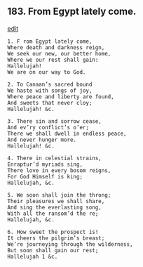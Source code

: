 
## 183.  From Egypt lately come.
[edit](https://docs.google.com/document/d/1uRfTXhN2kozzt9BbT9P6bEJqq7KofXwC/edit?mode=html)



    1. F rom Egypt lately come,
    Where death and darkness reign,
    We seek our new, our better home, 
    Where we our rest shall gain: 
    Hallelujah!
    We are on our way to God.

    2. To Canaan’s sacred bound
    We haste with songs of joy,
    Where peace and liberty are found, 
    And sweets that never cloy; 
    Hallelujah! &c.

    3. There sin and sorrow cease,
    And ev’ry conflict’s o’er;
    There we shall dwell in endless peace, 
    And never hunger more.
    Hallelujah! &c.

    4. There in celestial strains,
    Enraptur’d myriads sing,
    There love in every bosom reigns,
    For God Himself is king;
    Hallelujah, &c.

    5. We soon shall join the throng;
    Their pleasures we shall share,
    And sing the everlasting song,
    With all the ransom’d the re;
    Hallelujah, &c.

    6. How sweet the prospect is!
    It cheers the pilgrim’s breast;
    We’re journeying through the wilderness, 
    But soon shall gain our rest;
    Hallelujah 1 &c.

